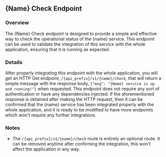## {Name} Check Endpoint

### Overview

The {Name} Check endpoint is designed to provide a simple and effective way to check the operational status of the {name} service. This endpoint can be used to validate the integration of this service with the whole application, ensuring that it is running as expected.

### Details

After properly integrating this endpoint with the whole application, you will get an HTTP Get endpoint, `/{api_prefix}/v1/{name}/check`, that will return a simple message with the response body, `{"msg": "{Name} service is up and running!"}` when requested. This endpoint does not require any sort of authentication or have any dependencies injected. If the aforementioned response is obtained after making the HTTP request, then it can be confirmed that the {name} service has been integrated properly with the whole application, and it is ready to be modified to have more endpoints which won't require any further integrations.

### Notes

* The `/{api_prefix}/v1/{name}/check` route is entirely an optional route. It can be removed anytime after confirming the integration, this won't affect the application in any way.
